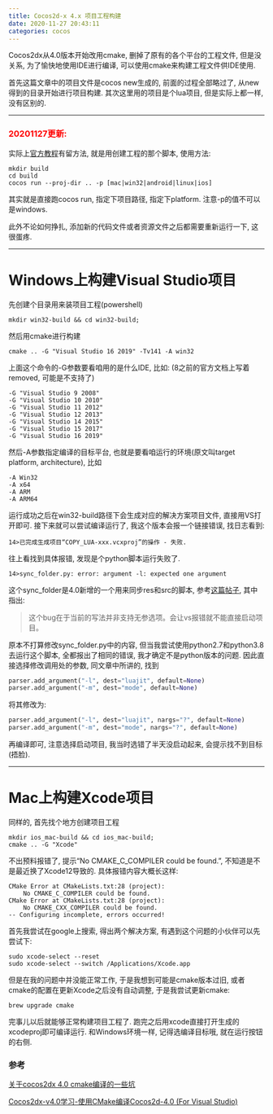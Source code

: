 ```yaml
---
title: Cocos2d-x 4.x 项目工程构建
date: 2020-11-27 20:43:11
categories: cocos
---
```


Cocos2dx从4.0版本开始改用cmake, 删掉了原有的各个平台的工程文件, 但是没关系, 为了愉快地使用IDE进行编译, 可以使用cmake来构建工程文件供IDE使用.

首先这篇文章中的项目文件是cocos new生成的, 前面的过程全部略过了, 从new得到的目录开始进行项目构建. 其次这里用的项目是个lua项目, 但是实际上都一样, 没有区别的.

----

### <font color=red>20201127更新:</font>

实际上[官方教程](https://docs.cocos.com/cocos2d-x/manual/zh/installation/)有留方法, 就是用创建工程的那个脚本, 使用方法:

```shell
mkdir build
cd build
cocos run --proj-dir .. -p [mac|win32|android|linux|ios]
```

其实就是直接跑cocos run, 指定下项目路径, 指定下platform. 注意-p的值不可以是windows.

此外不论如何挣扎, 添加新的代码文件或者资源文件之后都需要重新运行一下, 这很蛋疼.

----

# Windows上构建Visual Studio项目

先创建个目录用来装项目工程(powershell)

```shell
mkdir win32-build && cd win32-build;
```

然后用cmake进行构建

```shell
cmake .. -G "Visual Studio 16 2019" -Tv141 -A win32
```

上面这个命令的-G参数要看咱用的是什么IDE, 比如: (8之前的官方文档上写着removed, 可能是不支持了)

```shell
-G "Visual Studio 9 2008"
-G "Visual Studio 10 2010"
-G "Visual Studio 11 2012"
-G "Visual Studio 12 2013"
-G "Visual Studio 14 2015"
-G "Visual Studio 15 2017"
-G "Visual Studio 16 2019"
```

然后-A参数指定编译的目标平台, 也就是要看咱运行的环境(原文叫target platform, architecture), 比如

```shell
-A Win32
-A x64
-A ARM
-A ARM64
```

运行成功之后在win32-build路径下会生成对应的解决方案项目文件, 直接用VS打开即可. 接下来就可以尝试编译运行了, 我这个版本会报一个链接错误, 找日志看到:

```log
14>已完成生成项目“COPY_LUA-xxx.vcxproj”的操作 - 失败.
```

往上看找到具体报错, 发现是个python脚本运行失败了.

```log
14>sync_folder.py: error: argument -l: expected one argument
```

这个sync_folder是4.0新增的一个用来同步res和src的脚本, 参考[这篇帖子](https://forum.cocos.org/t/cocos2dx-4-0-cmake/86952), 其中指出:

> 这个bug在于当前的写法并非支持无参选项。会让vs报错就不能直接启动项目。

原本不打算修改sync_folder.py中的内容, 但当我尝试使用python2.7和python3.8去运行这个脚本, 全都报出了相同的错误, 我才确定不是python版本的问题. 因此直接选择修改调用处的参数, 同文章中所讲的, 找到

```python
parser.add_argument("-l", dest="luajit", default=None)
parser.add_argument("-m", dest="mode", default=None)
```

将其修改为:

```python
parser.add_argument("-l", dest="luajit", nargs="?", default=None)
parser.add_argument("-m", dest="mode", nargs="?", default=None)
```

再编译即可, 注意选择启动项目, 我当时选错了半天没启动起来, 会提示找不到目标(捂脸).

----

# Mac上构建Xcode项目

同样的, 首先找个地方创建项目工程

```shell
mkdir ios_mac-build && cd ios_mac-build;
cmake .. -G "Xcode"
```

不出预料报错了, 提示“No CMAKE_C_COMPILER could be found.”, 不知道是不是最近换了Xcode12导致的. 具体报错内容大概长这样:

```log
CMake Error at CMakeLists.txt:28 (project):
    No CMAKE_C_COMPILER could be found.
CMake Error at CMakeLists.txt:28 (project):
    No CMAKE_CXX_COMPILER could be found.
-- Configuring incomplete, errors occurred!
```

首先我尝试在google上搜索, 得出两个解决方案, 有遇到这个问题的小伙伴可以先尝试下:

```shell
sudo xcode-select --reset
sudo xcode-select --switch /Applications/Xcode.app
```

但是在我的问题中并没能正常工作, 于是我想到可能是cmake版本过旧, 或者cmake的配置在更新Xcode之后没有自动调整, 于是我尝试更新cmake:

```shell
brew upgrade cmake
```

完事儿以后就能够正常构建项目工程了. 跑完之后用xcode直接打开生成的xcodeproj即可编译运行. 和Windows环境一样, 记得选编译目标哦, 就在运行按钮的右侧.

### 参考

[关于cocos2dx 4.0 cmake编译的一些坑](https://forum.cocos.org/t/cocos2dx-4-0-cmake/86952)

[Cocos2dx-v4.0学习-使用CMake编译Cocos2d-4.0 (For Visual Studio)](https://blog.csdn.net/hunter_wyh/article/details/104377872)

